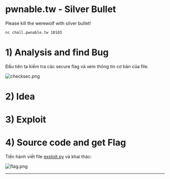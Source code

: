 # pwnable.tw - Silver Bullet

Please kill the werewolf with silver bullet!

`nc chall.pwnable.tw 10103`

# 1) Analysis and find Bug

Đầu tiên ta kiếm tra các secure flag và xem thông tin cơ bản của file.

![checksec.png](images/checksec.png)


# 2) Idea



# 3) Exploit



# 4) Source code and get Flag

Tiến hành viết file [exploit.py](exploit.py) và khai thác:

![flag.png](images/flag.png)

-----------------------------------------------------------



